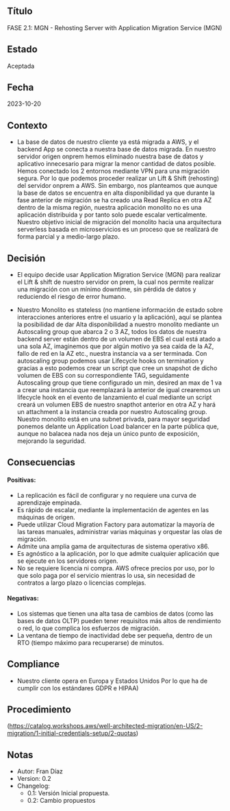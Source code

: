 ## Título
FASE 2.1: MGN - Rehosting Server with Application Migration Service (MGN)
## Estado
Aceptada
## Fecha
2023-10-20
## Contexto
-	La base de datos de nuestro cliente ya está migrada a AWS, y el backend App se conecta a nuestra base de datos migrada. En nuestro servidor origen onprem hemos eliminado nuestra base de datos y aplicativo innecesario para migrar la menor cantidad de datos posible. Hemos conectado los 2 entornos mediante VPN para una migración segura. Por lo que podemos proceder realizar un Lift & Shift (rehosting) del servidor onprem a AWS. Sin embargo, nos planteamos que aunque la base de datos se encuentra en alta disponibilidad ya que durante la fase anterior de migración se ha creado una Read Replica en otra AZ dentro de la misma región, nuestra aplicación monolito no es una aplicación distribuida y por tanto solo puede escalar verticalmente. Nuestro objetivo inicial de migración del monolito hacia una arquitectura serverless basada en microservicios es un proceso que se realizará de forma parcial y a medio-largo plazo.  
## Decisión
-	El equipo decide usar Application Migration Service (MGN) para realizar el Lift & shift de nuestro servidor on prem, la cual nos permite realizar una migración con un mínimo downtime, sin pérdida de datos y reduciendo el riesgo de error humano. 

-	Nuestro Monolito es stateless (no mantiene información de estado sobre interacciones anteriores entre el usuario y la aplicación),    aquí se plantea la posibilidad de dar Alta disponibilidad a nuestro monolito mediante un Autoscaling group que abarca 2 o 3 AZ, todos los datos de nuestra backend server están dentro de un volumen de EBS el cual está atado a una sola AZ, imaginemos que por algún motivo ya sea caída de la AZ, fallo de red en la AZ etc., nuestra instancia va a ser terminada. Con autoscaling group podemos usar Lifecycle hooks on termination y gracias a esto podemos crear un script que cree un snapshot de dicho volumen de EBS con su correspondiente TAG, seguidamente Autoscaling group que tiene configurado un min, desired an max de 1 va a crear una instancia que reemplazará la anterior de igual crearemos un lifecycle hook en el evento de lanzamiento el cual mediante un script creará un volumen EBS de nuestro snapthot anterior en otra AZ  y hará un attachment a la instancia creada por nuestro Autoscaling group. Nuestro monolito está  en  una subnet privada, para mayor seguridad ponemos delante un Application Load balancer en la parte pública que, aunque no balacea nada nos deja un único punto de exposición, mejorando la seguridad. 
## Consecuencias
#### Positivas:
-	La replicación es fácil de configurar y no requiere una curva de aprendizaje empinada.
-	Es rápido de escalar, mediante la implementación de agentes en las máquinas de origen.
-	Puede utilizar Cloud Migration Factory para automatizar la mayoría de las tareas manuales, administrar varias máquinas y orquestar las olas de migración.
-	Admite una amplia gama de arquitecturas de sistema operativo x86.
-	Es agnóstico a la aplicación, por lo que admite cualquier aplicación que se ejecute en los servidores origen.
-	No se requiere licencia ni compra. AWS ofrece precios por uso, por lo que solo paga por el servicio mientras lo usa, sin necesidad de contratos a largo plazo o licencias complejas.
#### Negativas:
-	Los sistemas que tienen una alta tasa de cambios de datos (como las bases de datos OLTP) pueden tener requisitos más altos de rendimiento o red, lo que complica los esfuerzos de migración.
-	La ventana de tiempo de inactividad debe ser pequeña, dentro de un RTO (tiempo máximo para recuperarse) de minutos.
## Compliance
-	Nuestro cliente opera en Europa y Estados Unidos Por lo que ha de cumplir con los estándares GDPR e HIPAA)

## Procedimiento
(https://catalog.workshops.aws/well-architected-migration/en-US/2-migration/1-initial-credentials-setup/2-quotas)
## Notas
-	Autor: Fran Díaz
-	Version: 0.2
-	Changelog:
    -	0.1: Versión Inicial propuesta.
    -	0.2: Cambio propuestos

